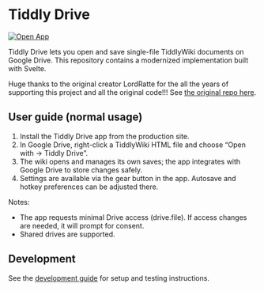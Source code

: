 # Tiddly Drive

[![Open App](https://img.shields.io/badge/Open%20App-tiddlydrive.tonyneuhold.com-0a7250?style=for-the-badge&logo=google-chrome&logoColor=white)](https://tiddlydrive.tonyneuhold.com)

Tiddly Drive lets you open and save single-file TiddlyWiki documents on Google Drive. This repository contains a modernized implementation built with Svelte.

Huge thanks to the original creator LordRatte for the all the years of supporting this project and all the original code!!! See [the original repo here](https://github.com/tiddlydrive/tiddlydrive.github.io).

## User guide (normal usage)

1. Install the Tiddly Drive app from the production site.
2. In Google Drive, right-click a TiddlyWiki HTML file and choose “Open with → Tiddly Drive”.
3. The wiki opens and manages its own saves; the app integrates with Google Drive to store changes safely.
4. Settings are available via the gear button in the app. Autosave and hotkey preferences can be adjusted there.

Notes:

- The app requests minimal Drive access (drive.file). If access changes are needed, it will prompt for consent.
- Shared drives are supported.

## Development

See the [development guide](./docs/development.md) for setup and testing instructions.
